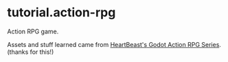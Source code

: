 # tutorial.action-rpg

Action RPG game.

Assets and stuff learned came from [HeartBeast's Godot Action RPG Series](https://www.youtube.com/playlist?list=PL9FzW-m48fn2SlrW0KoLT4n5egNdX-W9a). (thanks for this!)
